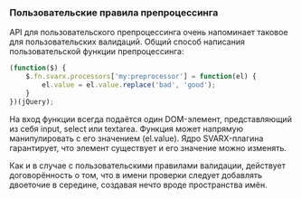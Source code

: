 ### Пользовательские правила препроцессинга ###

API для пользовательского препроцессинга очень напоминает таковое для пользовательских валидаций.
Общий способ написания пользовательской функции препроцессинга:

```javascript
(function($) {
    $.fn.svarx.processors['my:preprocessor'] = function(el) {
        el.value = el.value.replace('bad', 'good');
    }
})(jQuery);
```

На вход функции всегда подаётся один DOM-элемент, представляющий из себя input, select или textarea.
Функция может напрямую манипулировать с его значением (el.value).
Ядро SVARX-плагина гарантирует, что элемент существует и его значение можно изменять.

Как и в случае с пользовательскими правилами валидации, действует договорённость о том, что в имени проверки следует добавлять двоеточие в середине, создавая нечто вроде пространства имён.
